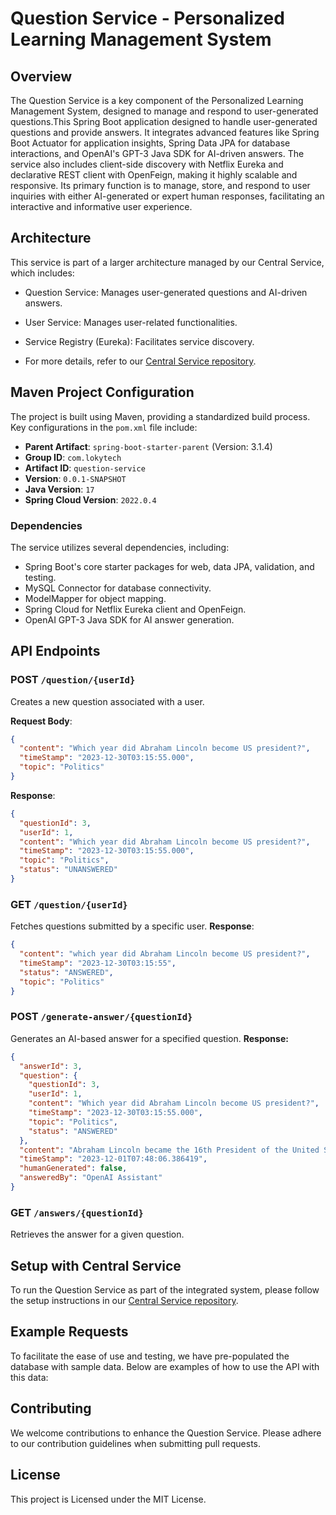 # Question Service - Personalized Learning Management System

## Overview
The Question Service is a key component of the Personalized Learning Management System, designed to manage and respond to user-generated questions.This Spring Boot application designed to handle user-generated questions and provide answers. It integrates advanced features like Spring Boot Actuator for application insights, Spring Data JPA for database interactions, and OpenAI's GPT-3 Java SDK for AI-driven answers. The service also includes client-side discovery with Netflix Eureka and declarative REST client with OpenFeign, making it highly scalable and responsive. Its primary function is to manage, store, and respond to user inquiries with either AI-generated or expert human responses, facilitating an interactive and informative user experience.

## Architecture
This service is part of a larger architecture managed by our Central Service, which includes:
- Question Service: Manages user-generated questions and AI-driven answers.
- User Service: Manages user-related functionalities.
- Service Registry (Eureka): Facilitates service discovery.

- For more details, refer to our [Central Service repository](https://github.com/lokytech5/central-question-service).

## Maven Project Configuration
The project is built using Maven, providing a standardized build process. Key configurations in the `pom.xml` file include:

- **Parent Artifact**: `spring-boot-starter-parent` (Version: 3.1.4)
- **Group ID**: `com.lokytech`
- **Artifact ID**: `question-service`
- **Version**: `0.0.1-SNAPSHOT`
- **Java Version**: `17`
- **Spring Cloud Version**: `2022.0.4`

### Dependencies
The service utilizes several dependencies, including:
- Spring Boot's core starter packages for web, data JPA, validation, and testing.
- MySQL Connector for database connectivity.
- ModelMapper for object mapping.
- Spring Cloud for Netflix Eureka client and OpenFeign.
- OpenAI GPT-3 Java SDK for AI answer generation.

## API Endpoints

### POST `/question/{userId}`
Creates a new question associated with a user.

**Request Body**:
```json
{
  "content": "Which year did Abraham Lincoln become US president?",
  "timeStamp": "2023-12-30T03:15:55.000",
  "topic": "Politics"
}
```
**Response**:
```json
{
  "questionId": 3,
  "userId": 1,
  "content": "Which year did Abraham Lincoln become US president?",
  "timeStamp": "2023-12-30T03:15:55.000",
  "topic": "Politics",
  "status": "UNANSWERED"
}
```

### GET `/question/{userId}`
Fetches questions submitted by a specific user.
**Response**:
```json
{
  "content": "which year did Abraham Lincoln become US president?",
  "timeStamp": "2023-12-30T03:15:55",
  "status": "ANSWERED",
  "topic": "Politics"
}
```

### POST `/generate-answer/{questionId}`
Generates an AI-based answer for a specified question.
**Response:**
```json
{
  "answerId": 3,
  "question": {
    "questionId": 3,
    "userId": 1,
    "content": "Which year did Abraham Lincoln become US president?",
    "timeStamp": "2023-12-30T03:15:55.000",
    "topic": "Politics",
    "status": "ANSWERED"
  },
  "content": "Abraham Lincoln became the 16th President of the United States in the year 1861.",
  "timeStamp": "2023-12-01T07:48:06.386419",
  "humanGenerated": false,
  "answeredBy": "OpenAI Assistant"
}

```

### GET `/answers/{questionId}`
Retrieves the answer for a given question.

## Setup with Central Service
To run the Question Service as part of the integrated system, please follow the setup instructions in our [Central Service repository](https://github.com/lokytech5/central-question-service).

## Example Requests
To facilitate the ease of use and testing, we have pre-populated the database with sample data. Below are examples of how to use the API with this data:

## Contributing
We welcome contributions to enhance the Question Service. Please adhere to our contribution guidelines when submitting pull requests.

## License
This project is Licensed under the MIT License.